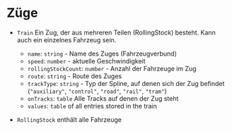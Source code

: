 # Züge

* `Train` Ein Zug, der aus mehreren Teilen (RollingStock) besteht. Kann auch ein einzelnes Fahrzeug sein.
  * `name`: `string` - Name des Zuges (Fahrzeugverbund)
  * `speed`: `number` - aktuelle Geschwindigkeit
  * `rollingStockCount`: `number` - Anzahl der Fahrzeuge im Zug
  * `route`: `string` - Route des Zuges
  * `trackType`: `string` - Typ der Spline, auf denen sich der Zug befindet (`"auxiliary"`, `"control"`, `"road"`, `"rail"`, `"tram"`)
  * `onTracks`: `table` Alle Tracks auf denen der Zug steht
  * `values`: `table` of all entries stored in the train

* `RollingStock` enthält alle Fahrzeuge
  